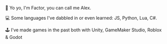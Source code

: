 👋 Yo yo, I'm Factor, you can call me Alex.

💻 Some languages I've dabbled in or even learned: JS, Python, Lua, C#.

🕹 I've made games in the past both with Unity, GameMaker Studio, Roblox & Godot


<!---
FactorOfTheThird/FactorOfTheThird is a ✨ special ✨ repository because its `README.md` (this file) appears on your GitHub profile.
You can click the Preview link to take a look at your changes.
--->
